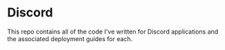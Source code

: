 # Discord
This repo contains all of the code I've written for Discord applications and the associated deployment guides for each. 
